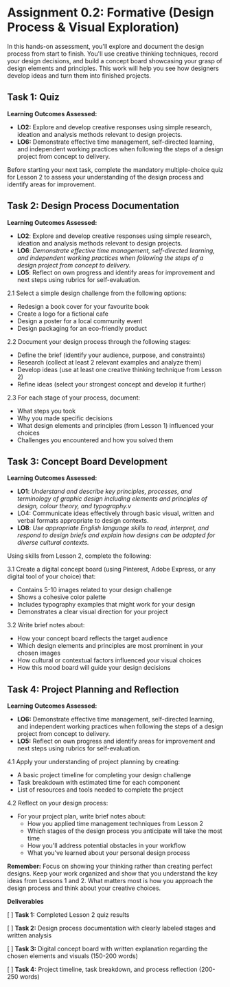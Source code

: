 # **Assignment 0.2: Formative (Design Process & Visual Exploration)**

In this hands-on assessment, you'll explore and document the design process from start to finish. You'll use creative thinking techniques, record your design decisions, and build a concept board showcasing your grasp of design elements and principles. This work will help you see how designers develop ideas and turn them into finished projects.

## **Task 1: Quiz**

**Learning Outcomes Assessed:**

* **LO2:** Explore and develop creative responses using simple research, ideation and analysis methods relevant to design projects.  
* **LO6:** Demonstrate effective time management, self-directed learning, and independent working practices when following the steps of a design project from concept to delivery.

Before starting your next task, complete the mandatory multiple-choice quiz for Lesson 2 to assess your understanding of the design process and identify areas for improvement.

## **Task 2: Design Process Documentation**

**Learning Outcomes Assessed:**

* **LO2**: Explore and develop creative responses using simple research, ideation and analysis methods relevant to design projects.  
* **LO6**: *Demonstrate effective time management, self-directed learning, and independent working practices when following the steps of a design project from concept to delivery.*  
* **LO5**: Reflect on own progress and identify areas for improvement and next steps using rubrics for self-evaluation.

2.1 Select a simple design challenge from the following options:

* Redesign a book cover for your favourite book  
* Create a logo for a fictional cafe  
* Design a poster for a local community event  
* Design packaging for an eco-friendly product

2.2 Document your design process through the following stages:

* Define the brief (identify your audience, purpose, and constraints)  
* Research (collect at least 2 relevant examples and analyze them)  
* Develop ideas (use at least one creative thinking technique from Lesson 2\)  
* Refine ideas (select your strongest concept and develop it further)

2.3 For each stage of your process, document:

* What steps you took  
* Why you made specific decisions  
* What design elements and principles (from Lesson 1\) influenced your choices  
* Challenges you encountered and how you solved them

## **Task 3: Concept Board Development**

**Learning Outcomes Assessed:**

* **LO1**: *Understand and describe key principles, processes, and terminology of graphic design including elements and principles of design, colour theory, and typography.v*  
* LO4: Communicate ideas effectively through basic visual, written and verbal formats appropriate to design contexts.  
* **LO8**: *Use appropriate English language skills to read, interpret, and respond to design briefs and explain how designs can be adapted for diverse cultural contexts.*

Using skills from Lesson 2, complete the following:

3.1 Create a digital concept board (using Pinterest, Adobe Express, or any digital tool of your choice) that:

* Contains 5-10 images related to your design challenge  
* Shows a cohesive color palette  
* Includes typography examples that might work for your design  
* Demonstrates a clear visual direction for your project

3.2 Write brief notes about:

* How your concept board reflects the target audience  
* Which design elements and principles are most prominent in your chosen images  
* How cultural or contextual factors influenced your visual choices  
* How this mood board will guide your design decisions

## **Task 4: Project Planning and Reflection**

**Learning Outcomes Assessed:**

* **LO6:** Demonstrate effective time management, self-directed learning, and independent working practices when following the steps of a design project from concept to delivery.  
* **LO5:** Reflect on own progress and identify areas for improvement and next steps using rubrics for self-evaluation.

4.1 Apply your understanding of project planning by creating:

* A basic project timeline for completing your design challenge  
* Task breakdown with estimated time for each component  
* List of resources and tools needed to complete the project

4.2 Reflect on your design process:

* For your project plan, write brief notes about:  
  * How you applied time management techniques from Lesson 2  
  * Which stages of the design process you anticipate will take the most time  
  * How you'll address potential obstacles in your workflow  
  * What you've learned about your personal design process

**Remember:** Focus on showing your thinking rather than creating perfect designs. Keep your work organized and show that you understand the key ideas from Lessons 1 and 2\. What matters most is how you approach the design process and think about your creative choices.

**Deliverables**

\[ \] **Task 1:** Completed Lesson 2 quiz results

\[ \] **Task 2:** Design process documentation with clearly labeled stages and written analysis

\[ \] **Task 3:** Digital concept board with written explanation regarding the chosen elements and visuals  (150-200 words)

\[ \] **Task 4:** Project timeline, task breakdown, and process reflection (200-250 words)

